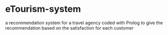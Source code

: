 # eTourism-system
a recommendation system for a travel agency coded with Prolog to give the recommendation based on the satisfaction for each customer
